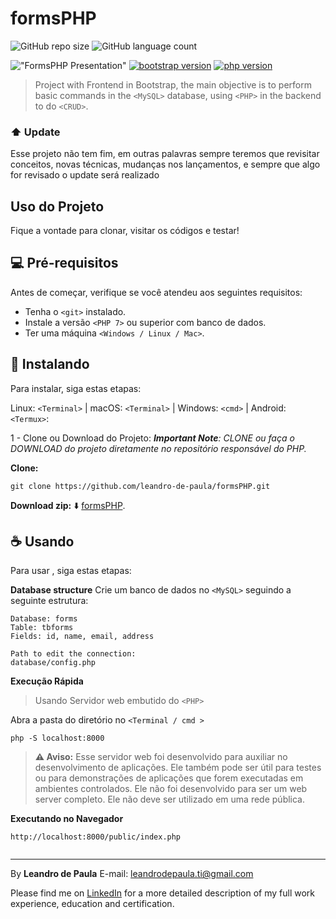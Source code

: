 # formsPHP
![GitHub repo size](https://img.shields.io/github/repo-size/leandro-de-paula/formsPHP?style=for-the-badge)
![GitHub language count](https://img.shields.io/github/languages/count/leandro-de-paula/formsPHP?style=for-the-badge)
 
!["FormsPHP Presentation"](https://github.com/leandro-de-paula/formsPHP/blob/main/public/img/Form.png "FormsPHP Presentation")
[![bootstrap version](https://img.shields.io/badge/bootstrap-vs%204.1.3-orange)](https://getbootstrap.com.br/) 
[![php version](https://img.shields.io/badge/php-vs%207.1.29-blue)](https://www.php.net/)  
 
> Project with Frontend in Bootstrap, the main objective is to perform basic commands in the `<MySQL>` database, using `<PHP>` in the backend to do `<CRUD>`.
 
### ⬆️ Update
 
Esse projeto não tem fim, em outras palavras sempre teremos que revisitar conceitos, novas técnicas, mudanças nos lançamentos, e sempre que algo for revisado o update será realizado
 
 
## Uso do Projeto
Fique a vontade para clonar, visitar os códigos e testar!
 
## 💻 Pré-requisitos
 
Antes de começar, verifique se você atendeu aos seguintes requisitos:
- Tenha o `<git>` instalado.
- Instale a versão `<PHP 7>` ou superior com banco de dados.
- Ter uma máquina `<Windows / Linux / Mac>`.
 
 
## 🚀 Instalando <formsPHP>
 
Para instalar,<formsPHP> siga estas etapas:
 
Linux: `<Terminal>` | macOS: `<Terminal>` | Windows: `<cmd>` | Android: `<Termux>`:
 
1 - Clone ou Download do Projeto:
_**Important Note**: CLONE ou faça o DOWNLOAD do projeto diretamente no repositório responsável do PHP._
 
**Clone:**
 
```
git clone https://github.com/leandro-de-paula/formsPHP.git
```
 
**Download zip:** ⬇️
[formsPHP](https://github.com/leandro-de-paula/formsPHP/archive/main.zip).
 
 
## ☕ Usando <formsPHP>
 
Para usar <formsPHP>, siga estas etapas:
 
**Database structure**
Crie um banco de dados no `<MySQL>` seguindo a seguinte estrutura:
 
```
Database: forms
Table: tbforms
Fields: id, name, email, address
 
Path to edit the connection:
database/config.php
```
 
**Execução Rápida**
> Usando Servidor web embutido do `<PHP>`
 
Abra a pasta do diretório no `<Terminal / cmd >`
 
```
php -S localhost:8000 
```
> **⚠️ Aviso:** Esse servidor web foi desenvolvido para auxiliar no desenvolvimento de aplicações. Ele também pode ser útil para testes ou para demonstrações de aplicações que forem executadas em ambientes controlados. Ele não foi desenvolvido para ser um web server completo. Ele não deve ser utilizado em uma rede pública.


**Executando no Navegador**
```
http://localhost:8000/public/index.php
 
```
 
 
---
By **Leandro de Paula**
E-mail: [leandrodepaula.ti@gmail.com](mailto:leandrodepaula.ti@gmail.com)
 
Please find me on [LinkedIn](https://www.linkedin.com/in/leandro-de-paula/) for a more detailed description of my full work experience, education and certification.